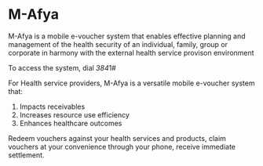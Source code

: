 # M-Afya
M-Afya is a mobile e-voucher system that enables effective planning and management
of the health security of an individual, family, group or corporate in harmony with
the external health service provison environment


To access the system, dial *384*1#

For Health service providers, M-Afya is a versatile mobile e-voucher system that:
  1. Impacts receivables
  2. Increases resource use efficiency
  3. Enhances healthcare outcomes
  
Redeem vouchers against your health services and products, claim vouchers at your 
convenience through your phone, receive immediate settlement.
